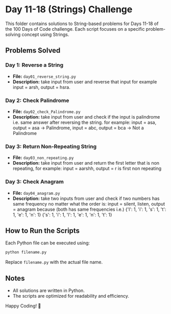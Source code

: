 # Day 11-18 (Strings) Challenge

This folder contains solutions to String-based problems for Days 11-18 of the 100 Days of Code challenge. Each script focuses on a specific problem-solving concept using Strings.

## Problems Solved

### Day 1: Reverse a String
- **File:** `day01_reverse_string.py`
- **Description:** take input from user and reverse that input for example input = arsh,
output = hsra.

### Day 2: Check Palindrome
- **File:** `day02_check_Palindrome.py`
- **Description:** take input from user and check if the input is palindrome i.e. same answer after reversing the string. for example: input = asa, output = asa -> Palindrome, input = abc, output = bca -> Not a Palindrome

### Day 3: Return Non-Repeating String
- **File:** `day03_non_repeating.py`
- **Description:** take input from user and return the first letter that is non repeating, for example: input = aarshh, output = r is first non repeating

### Day 3: Check Anagram
- **File:** `day04_anagram.py`
- **Description:** take two inputs from user and check if two numbers has same frequency no matter what the order is: input = silent, listen, output = anagram because (both has same frequencies i.e.)
{'l': 1, 'i': 1, 's': 1, 't': 1, 'e': 1, 'n': 1}
{'s': 1, 'i': 1, 'l': 1, 'e': 1, 'n': 1, 't': 1}


## How to Run the Scripts
Each Python file can be executed using:
```bash
python filename.py
```
Replace `filename.py` with the actual file name.

## Notes
- All solutions are written in Python.
- The scripts are optimized for readability and efficiency.

Happy Coding! 🚀

